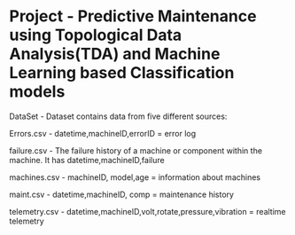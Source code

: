 # Project - Predictive Maintenance using Topological Data Analysis(TDA) and Machine Learning based Classification models
DataSet - Dataset contains data from five different sources:

Errors.csv - datetime,machineID,errorID  = error log

failure.csv - The failure history of a machine or component within the machine. It has datetime,machineID,failure 

machines.csv - machineID, model,age   = information about machines

maint.csv - datetime,machineID, comp = maintenance history

telemetry.csv - datetime,machineID,volt,rotate,pressure,vibration = realtime telemetry
